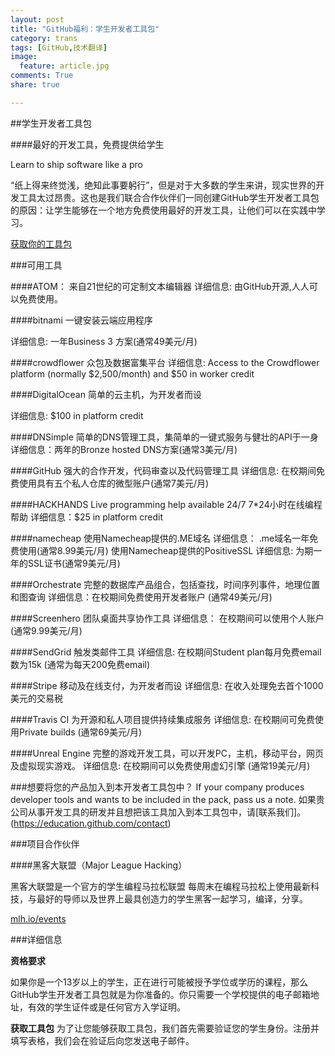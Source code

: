 ```yaml
---
layout: post
title: "GitHub福利：学生开发者工具包"
category: trans
tags: [GitHub,技术翻译]
image:
  feature: article.jpg
comments: True
share: true

---
```


##学生开发者工具包

####最好的开发工具，免费提供给学生

Learn to ship software like a pro

“纸上得来终觉浅，绝知此事要躬行”，但是对于大多数的学生来讲，现实世界的开发工具太过昂贵。这也是我们联合合作伙伴们一同创建GitHub学生开发者工具包的原因：让学生能够在一个地方免费使用最好的开发工具，让他们可以在实践中学习。


[获取你的工具包](https://education.github.com/discount_requests/new)

###可用工具

####ATOM：
来自21世纪的可定制文本编辑器
详细信息: 由GitHub开源,人人可以免费使用。

####bitnami
一键安装云端应用程序

详细信息: 一年Business 3 方案(通常49美元/月)

####crowdflower
众包及数据富集平台
详细信息:  Access to the Crowdflower platform (normally $2,500/month) and $50 in worker credit

####DigitalOcean
简单的云主机，为开发者而设

详细信息: $100 in platform credit

####DNSimple
简单的DNS管理工具，集简单的一键式服务与健壮的API于一身
详细信息：两年的Bronze hosted DNS方案(通常3美元/月)

####GitHub
强大的合作开发，代码审查以及代码管理工具
详细信息: 在校期间免费使用具有五个私人仓库的微型账户(通常7美元/月)

####HACKHANDS
Live programming help available 24/7
7*24小时在线编程帮助
详细信息：$25 in platform credit


####namecheap
使用Namecheap提供的.ME域名
详细信息：  .me域名一年免费使用(通常8.99美元/月)
使用Namecheap提供的PositiveSSL
详细信息: 为期一年的SSL证书(通常9美元/月)

####Orchestrate
完整的数据库产品组合，包括查找，时间序列事件，地理位置和图查询
详细信息：在校期间免费使用开发者账户 (通常49美元/月)

####Screenhero
团队桌面共享协作工具
详细信息： 在校期间可以使用个人账户(通常9.99美元/月)

####SendGrid
触发类邮件工具
详细信息: 在校期间Student plan每月免费email数为15k (通常为每天200免费email)


####Stripe
移动及在线支付，为开发者而设
详细信息: 在收入处理免去首个1000美元的交易税

####Travis CI
为开源和私人项目提供持续集成服务
详细信息: 在校期间可免费使用Private builds (通常69美元/月)

####Unreal Engine
完整的游戏开发工具，可以开发PC，主机，移动平台，网页及虚拟现实游戏。
详细信息: 在校期间可以免费使用虚幻引擎 (通常19美元/月)

###想要将您的产品加入到本开发者工具包中？
If your company produces developer tools and wants to be included in the pack, pass us a note.
如果贵公司从事开发工具的研发并且想把该工具加入到本工具包中，请[联系我们]。(https://education.github.com/contact)


###项目合作伙伴

####黑客大联盟（Major League Hacking）

黑客大联盟是一个官方的学生编程马拉松联盟
每周末在编程马拉松上使用最新科技，与最好的导师以及世界上最具创造力的学生黑客一起学习，编译，分享。

[mlh.io/events](mlh.io/events)


###详细信息

**资格要求**

如果你是一个13岁以上的学生，正在进行可能被授予学位或学历的课程，那么GitHub学生开发者工具包就是为你准备的。你只需要一个学校提供的电子邮箱地址，有效的学生证件或是任何官方入学证明。

**获取工具包**
为了让您能够获取工具包，我们首先需要验证您的学生身份。注册并填写表格，我们会在验证后向您发送电子邮件。
